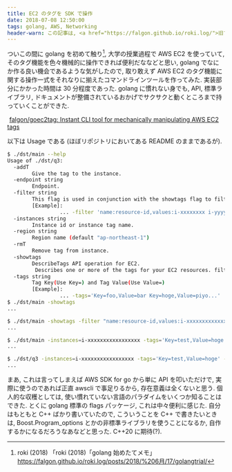 ```yaml
---
title: EC2 のタグを SDK で操作
date: 2018-07-08 12:50:00
tags: golang, AWS, Networking
header-warn: この記事は, <a href="https://falgon.github.io/roki.log/">旧ブログ</a>から移植された記事です. よって, その内容として, <a href="https://falgon.github.io/roki.log/">旧ブログ</a>に依存した文脈が含まれている可能性があります. 予めご了承下さい.
---
```


ついこの間に golang を初めて触り[^1],
大学の授業過程で AWS EC2 を使っていて, 
そのタグ機能を色々機械的に操作できれば便利だななどと思い, 
golang でなにか作る良い機会であるような気がしたので,
取り敢えず AWS EC2 のタグ機能に関する操作一式をそれなりに揃えたコマンドラインツールを作ってみた. 実装部分にかかった時間は 30 分程度であった. 
golang に慣れない身でも, API, 標準ライブラリ, 
ドキュメントが整備されているおかげでサクサクと動くところまで持っていくことができた.

<div class="box has-text-centered is-shadowless">
<i class="fab fa-github" style="font-size: large; margin-right: 5px;"></i>
<a href="https://github.com/falgon/goec2tag">falgon/goec2tag: Instant CLI tool for mechanically manipulating AWS EC2 tags</a>
</div>

以下は Usage である (ほぼリポジトリにおいてある README のままであるが).

<!--more-->
```sh
$ ./dst/main --help
Usage of ./dst/q3:
  -addT
        Give the tag to the instance.
  -endpoint string
        Endpoint.
  -filter string
        This flag is used in conjunction with the showtags flag to filter tags by describing filter statements.
        [Example]:
                 ... -filter 'name:resource-id,values:i-xxxxxxxx i-yyyyyyyy'
  -instances string
        Instance id or instance tag name.
  -region string
        Region name (default "ap-northeast-1")
  -rmT
        Remove tag from instance.
  -showtags
        DescribeTags API operation for EC2.
         Describes one or more of the tags for your EC2 resources. filter=...
  -tags string
        Tag Key(Use Key=) and Tag Value(Use Value=)
        [Example]:
                 ... -tags='Key=foo,Value=bar Key=hoge,Value=piyo...'
$ ./dst/main -showtags
...

$ ./dst/main -showtags -filter "name:resource-id,values:i-xxxxxxxxxxxxxxxxx" # filtering
...

$ ./dst/main -instances=i-xxxxxxxxxxxxxxxxx -tags='Key=test,Value=hoge' -addT # adding tag
...

$ ./dst/q3 -instances=i-xxxxxxxxxxxxxxxxx -tags='Key=test,Value=hoge' -rmT # remove tag
...
```
まあ, これは言ってしまえば AWS SDK for go から単に API を叩いただけで, 
実際に使うのであれば正直 awscli で事足りるから, 存在意義は全くないと思う.
個人的な収穫としては, 使い慣れていない言語のパラダイムをいくつか知ることはできた.
とくに golang 標準の flags パッケージ, これは中々便利に感じた.
自分はもともと C++ ばかり書いていたので, 
こういうことを C++ で書きたいときは, 
Boost.Program_options とかの非標準ライブラリを使うことになるか, 
自作するかになるだろうなあなどと思った. C++20 に期待(?).


[^1]: roki (2018) 「roki (2018)「golang 始めたてメモ」<https://falgon.github.io/roki.log/posts/2018/%206月/17/golangtrial/>
